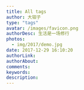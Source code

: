 ```yaml
---
title: All tags
author: 大钳子
type: "tags"
avatar: /images/favicon.png
authorDesc: 生活是一场修行
photos:
  - img/2017/demo.jpg
date: 2017-12-29 16:10:20
authorLink:
authorAbout:
comments:
keywords:
description:
---
```


